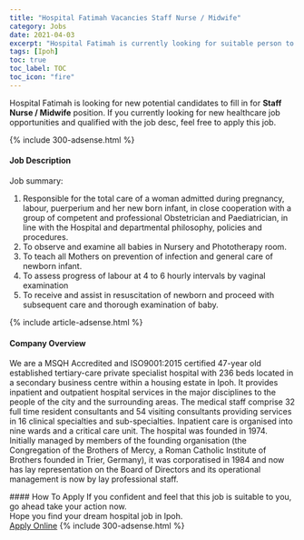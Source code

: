 ```yaml
---
title: "Hospital Fatimah Vacancies Staff Nurse / Midwife" 
category: Jobs 
date: 2021-04-03 
excerpt: "Hospital Fatimah is currently looking for suitable person to fill in the Staff Nurse / Midwife which positioned at Ipoh" 
tags: [Ipoh] 
toc: true 
toc_label: TOC 
toc_icon: "fire" 
--- 
```


<p>Hospital Fatimah is looking for new potential candidates to fill in for <b>Staff Nurse / Midwife</b> position. If you currently looking for new healthcare job opportunities and qualified with the job desc, feel free to apply this job.
</p>{% include 300-adsense.html %} 
<div><div><h4>Job Description</h4></div><div><div><span><div><p>Job summary:</p><ol><li>Responsible for the total care of a woman admitted during pregnancy, labour, puerperium and her new born infant, in close cooperation with a group of competent and professional Obstetrician and Paediatrician, in line with the Hospital and departmental philosophy, policies and procedures.</li><li>To observe and examine all babies in Nursery and Phototherapy room.</li><li>To teach all Mothers on prevention of infection and general care of newborn infant.</li><li>To assess progress of labour at 4 to 6 hourly intervals by vaginal examination</li><li>To receive and assist in resuscitation of newborn and proceed with subsequent care and thorough examination of baby.</li></ol></div></span></div></div></div> 
{% include article-adsense.html %} 
<div><div><h4>Company Overview</h4></div><div><div><span><div><p>We are a MSQH Accredited and ISO9001:2015 certified 47-year old established tertiary-care private specialist hospital with&#160;236 beds located in a secondary business centre within a housing estate in Ipoh. It provides inpatient and outpatient hospital services in the major disciplines to the people of the city and the surrounding areas. The medical staff comprise&#160;32 full time resident consultants and 54 visiting consultants providing services in 16 clinical specialties and sub-specialties. Inpatient care is organised into nine wards and a critical care unit. The hospital was founded in 1974. Initially managed by members of the founding organisation (the Congregation of the Brothers of Mercy, a Roman Catholic Institute of Brothers founded in Trier, Germany), it was corporatised in 1984 and now has lay representation on the Board of Directors and its operational management is now by lay professional staff.</p></div></span></div></div></div> 
#### How To Apply 
If you confident and feel that this job is suitable to you, go ahead take your action now. <br/> 
Hope you find your dream hospital job in Ipoh. <br/> 
<a href="https://www.jobstreet.com.my/en/job/staff-nurse-midwife-4510721?jobId=jobstreet-my-job-4510721" class="btn btn--warning" target="_blank" rel="nofollow noopenner">Apply Online</a> 
{% include 300-adsense.html %} 